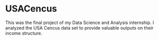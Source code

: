 # USACencus
This was the final project of my Data Science and Analysis internship. I analyzed the USA Cencus data set to provide valuable outputs on their income structure. 
